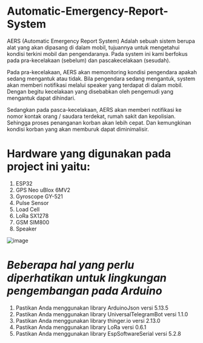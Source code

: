 # Automatic-Emergency-Report-System

AERS (Automatic Emergency Report System) Adalah sebuah sistem berupa alat yang akan dipasang di dalam mobil, tujuannya untuk mengetahui kondisi terkini mobil dan pengendaranya. Pada system ini kami berfokus pada pra-kecelakaan (sebelum) dan pascakecelakaan (sesudah). 

Pada pra-kecelakaan, AERS akan memonitoring kondisi pengendara apakah sedang mengantuk atau tidak. Bila pengendara sedang mengantuk, system akan memberi notifikasi melalui speaker yang terdapat di dalam mobil. Dengan begitu kecelakaan yang disebabkan oleh pengemudi yang mengantuk dapat dihindari. 

Sedangkan pada pasca-kecelakaan, AERS akan memberi notifikasi ke nomor kontak orang / saudara terdekat, rumah sakit dan kepolisian. Sehingga proses penanganan korban akan lebih cepat. Dan kemungkinan kondisi korban yang akan memburuk dapat diminimalisir.

# Hardware yang digunakan pada project ini yaitu:
1. ESP32
2. GPS Neo uBlox 6MV2
3. Gyroscope GY-521
4. Pulse Sensor
5. Load Cell
6. LoRa SX1278
7. GSM SIM800
8. Speaker

![image](https://user-images.githubusercontent.com/58925658/71626551-6eefb400-2c20-11ea-968d-2e8e01c27ae3.png)


# *Beberapa hal yang perlu diperhatikan untuk lingkungan pengembangan pada Arduino*
1. Pastikan Anda menggunakan library ArduinoJson versi 5.13.5
2. Pastikan Anda menggunakan library UniversalTelegramBot versi 1.1.0
3. Pastikan Anda menggunakan library thinger.io versi 2.13.0
4. Pastikan Anda menggunakan library LoRa versi 0.6.1
5. Pastikan Anda menggunakan library EspSoftwareSerial versi 5.2.8


